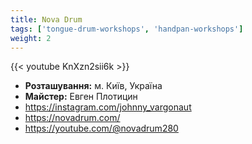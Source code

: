```yaml
---
title: Nova Drum
tags: ['tongue-drum-workshops', 'handpan-workshops']
weight: 2
---
```

{{< youtube KnXzn2sii6k >}}

- **Розташування:** м. Київ, Україна
- **Майстер:** Евген Плотицин
- https://instagram.com/johnny_vargonaut
- https://novadrum.com/
- https://youtube.com/@novadrum280
